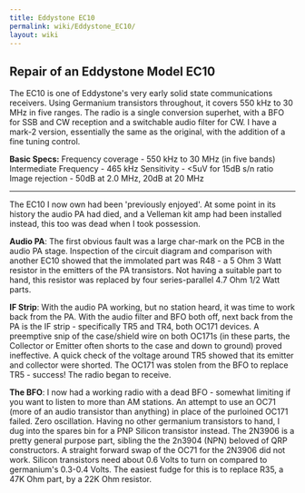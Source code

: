 ```yaml
---
title: Eddystone EC10
permalink: wiki/Eddystone_EC10/
layout: wiki
---
```


Repair of an Eddystone Model EC10
---------------------------------

The EC10 is one of Eddystone's very early solid state communications
receivers. Using Germanium transistors throughout, it covers 550 kHz to
30 MHz in five ranges. The radio is a single conversion superhet, with a
BFO for SSB and CW reception and a switchable audio filter for CW. I
have a mark-2 version, essentially the same as the original, with the
addition of a fine tuning control.

**Basic Specs:** Frequency coverage - 550 kHz to 30 MHz (in five bands)
Intermediate Frequency - 465 kHz Sensitivity - &lt;5uV for 15dB s/n
ratio Image rejection - 50dB at 2.0 MHz, 20dB at 20 MHz

------------------------------------------------------------------------

The EC10 I now own had been 'previously enjoyed'. At some point in its
history the audio PA had died, and a Velleman kit amp had been installed
instead, this too was dead when I took possession.

**Audio PA**: The first obvious fault was a large char-mark on the PCB
in the audio PA stage. Inspection of the circuit diagram and comparison
with another EC10 showed that the immolated part was R48 - a 5 Ohm 3
Watt resistor in the emitters of the PA transistors. Not having a
suitable part to hand, this resistor was replaced by four
series-parallel 4.7 Ohm 1/2 Watt parts.

**IF Strip**: With the audio PA working, but no station heard, it was
time to work back from the PA. With the audio filter and BFO both off,
next back from the PA is the IF strip - specifically TR5 and TR4, both
OC171 devices. A preemptive snip of the case/shield wire on both OC171s
(in these parts, the Collector or Emitter often shorts to the case and
down to ground) proved ineffective. A quick check of the voltage around
TR5 showed that its emitter and collector were shorted. The OC171 was
stolen from the BFO to replace TR5 - success! The radio began to
receive.

**The BFO**: I now had a working radio with a dead BFO - somewhat
limiting if you want to listen to more than AM stations. An attempt to
use an OC71 (more of an audio transistor than anything) in place of the
purloined OC171 failed. Zero oscillation. Having no other germanium
transistors to hand, I dug into the spares bin for a PNP Silicon
transistor instead. The 2N3906 is a pretty general purpose part, sibling
the the 2n3904 (NPN) beloved of QRP constructors. A straight forward
swap of the OC71 for the 2N3906 did not work. Silicon transistors need
about 0.6 Volts to turn on compared to germanium's 0.3-0.4 Volts. The
easiest fudge for this is to replace R35, a 47K Ohm part, by a 22K Ohm
resistor.
